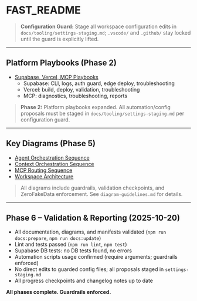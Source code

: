 # FAST_README

> **Configuration Guard:** Stage all workspace configuration edits in `docs/tooling/settings-staging.md`; `.vscode/` and `.github/` stay locked until the guard is explicitly lifted.

---

## Platform Playbooks (Phase 2)

- [Supabase, Vercel, MCP Playbooks](docs/tooling/platform-playbooks.md)
  - Supabase: CLI, logs, auth guard, edge deploy, troubleshooting
  - Vercel: build, deploy, validation, troubleshooting
  - MCP: diagnostics, troubleshooting, reports

> **Phase 2:** Platform playbooks expanded. All automation/config proposals must be staged in `docs/tooling/settings-staging.md` per configuration guard.

---

## Key Diagrams (Phase 5)

- [Agent Orchestration Sequence](docs/tooling/agent-orchestration.mmd)
- [Context Orchestration Sequence](docs/tooling/context-orchestration.mmd)
- [MCP Routing Sequence](docs/tooling/mcp-routing-sequence.mmd)
- [Workspace Architecture](docs/tooling/workspace-architecture.mmd)

> All diagrams include guardrails, validation checkpoints, and ZeroFakeData enforcement. See `diagram-guidelines.md` for details.

---

## Phase 6 – Validation & Reporting (2025-10-20)

- All documentation, diagrams, and manifests validated (`npm run docs:prepare`, `npm run docs:update`)
- Lint and tests passed (`npm run lint`, `npm test`)
- Supabase DB tests: no DB tests found, no errors
- Automation scripts usage confirmed (require arguments; guardrails enforced)
- No direct edits to guarded config files; all proposals staged in `settings-staging.md`
- All progress checkpoints and changelog notes up to date

**All phases complete. Guardrails enforced.**
